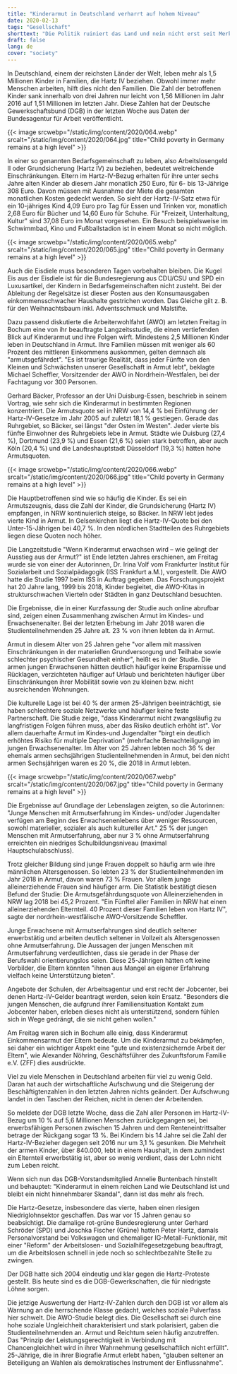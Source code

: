 ```yaml
---
title: "Kinderarmut in Deutschland verharrt auf hohem Niveau"
date: 2020-02-13
tags: "Gesellschaft"
shorttext: "Die Politik ruiniert das Land und nein nicht erst seit Merkel. Diesen Job startete Kohl, Schröder weitete es aus und Merkel sitzt es aus!"
draft: false
lang: de
cover: "society"
---
```


In Deutschland, einem der reichsten Länder der Welt, leben mehr als 1,5 Millionen Kinder in Familien, die Hartz IV beziehen. Obwohl immer mehr Menschen arbeiten, hilft dies nicht den Familien. Die Zahl der betroffenen Kinder sank innerhalb von drei Jahren nur leicht von 1,56 Millionen im Jahr 2016 auf 1,51 Millionen im letzten Jahr. Diese Zahlen hat der Deutsche Gewerkschaftsbund (DGB) in der letzten Woche aus Daten der Bundesagentur für Arbeit veröffentlicht.

{{< image srcwebp="/static/img/content/2020/064.webp" srcalt="/static/img/content/2020/064.jpg" title="Child poverty in Germany remains at a high level" >}}

In einer so genannten Bedarfsgemeinschaft zu leben, also Arbeitslosengeld II oder Grundsicherung (Hartz IV) zu beziehen, bedeutet weitreichende Einschränkungen. Eltern im Hartz-IV-Bezug erhalten für ihre unter sechs Jahre alten Kinder ab diesem Jahr monatlich 250 Euro, für 6- bis 13-Jährige 308 Euro. Davon müssen mit Ausnahme der Miete die gesamten monatlichen Kosten gedeckt werden. So sieht der Hartz-IV-Satz etwa für ein 10-jähriges Kind 4,09 Euro pro Tag für Essen und Trinken vor, monatlich 2,68 Euro für Bücher und 14,60 Euro für Schuhe. Für "Freizeit, Unterhaltung, Kultur" sind 37,08 Euro im Monat vorgesehen. Ein Besuch beispielsweise im Schwimmbad, Kino und Fußballstadion ist in einem Monat so nicht möglich.

{{< image srcwebp="/static/img/content/2020/065.webp" srcalt="/static/img/content/2020/065.jpg" title="Child poverty in Germany remains at a high level" >}}

Auch die Eisdiele muss besonderen Tagen vorbehalten bleiben. Die Kugel Eis aus der Eisdiele ist für die Bundesregierung aus CDU/CSU und SPD ein Luxusartikel, der Kindern in Bedarfsgemeinschaften nicht zusteht. Bei der Ableitung der Regelsätze ist dieser Posten aus den Konsumausgaben einkommensschwacher Haushalte gestrichen worden. Das Gleiche gilt z. B. für den Weihnachtsbaum inkl. Adventsschmuck und Malstifte.

Dazu passend diskutierte die Arbeiterwohlfahrt (AWO) am letzten Freitag in Bochum eine von ihr beauftragte Langzeitsstudie, die einen vertiefenden Blick auf Kinderarmut und ihre Folgen wirft. Mindestens 2,5 Millionen Kinder leben in Deutschland in Armut. Ihre Familien müssen mit weniger als 60 Prozent des mittleren Einkommens auskommen, gelten demnach als "armutsgefährdet". "Es ist traurige Realität, dass jeder Fünfte von den Kleinen und Schwächsten unserer Gesellschaft in Armut lebt", beklagte Michael Scheffler, Vorsitzender der AWO in Nordrhein-Westfalen, bei der Fachtagung vor 300 Personen.

Gerhard Bäcker, Professor an der Uni Duisburg-Essen, beschrieb in seinem Vortrag, wie sehr sich die Kinderarmut in bestimmten Regionen konzentriert. Die Armutsquote sei in NRW von 14,4 % bei Einführung der Hartz-IV-Gesetze im Jahr 2005 auf zuletzt 18,1 % gestiegen. Gerade das Ruhrgebiet, so Bäcker, sei längst "der Osten im Westen". Jeder vierte bis fünfte Einwohner des Ruhrgebiets lebe in Armut. Städte wie Duisburg (27,4 %), Dortmund (23,9 %) und Essen (21,6 %) seien stark betroffen, aber auch Köln (20,4 %) und die Landeshauptstadt Düsseldorf (19,3 %) hätten hohe Armutsquoten.

{{< image srcwebp="/static/img/content/2020/066.webp" srcalt="/static/img/content/2020/066.jpg" title="Child poverty in Germany remains at a high level" >}}

Die Hauptbetroffenen sind wie so häufig die Kinder. Es sei ein Armutszeugnis, dass die Zahl der Kinder, die Grundsicherung (Hartz IV) empfangen, in NRW kontinuierlich steige, so Bäcker. In NRW lebt jedes vierte Kind in Armut. In Gelsenkirchen liegt die Hartz-IV-Quote bei den Unter-15-Jährigen bei 40,7 %. In den nördlichen Stadtteilen des Ruhrgebiets liegen diese Quoten noch höher.

Die Langzeitstudie "Wenn Kinderarmut erwachsen wird – wie gelingt der Ausstieg aus der Armut?" ist Ende letzten Jahres erschienen, am Freitag wurde sie von einer der Autorinnen, Dr. Irina Volf vom Frankfurter Institut für Sozialarbeit und Sozialpädagogik (ISS Frankfurt a.M.), vorgestellt. Die AWO hatte die Studie 1997 beim ISS in Auftrag gegeben. Das Forschungsprojekt hat 20 Jahre lang, 1999 bis 2018, Kinder begleitet, die AWO-Kitas in strukturschwachen Vierteln oder Städten in ganz Deutschland besuchten.

Die Ergebnisse, die in einer Kurzfassung der Studie auch online abrufbar sind, zeigen einen Zusammenhang zwischen Armut im Kindes- und Erwachsenenalter. Bei der letzten Erhebung im Jahr 2018 waren die Studienteilnehmenden 25 Jahre alt. 23 % von ihnen lebten da in Armut.

Armut in diesem Alter von 25 Jahren gehe "vor allem mit massiven Einschränkungen in der materiellen Grundversorgung und Teilhabe sowie schlechter psychischer Gesundheit einher", heißt es in der Studie. Die armen jungen Erwachsenen hätten deutlich häufiger keine Ersparnisse und Rücklagen, verzichteten häufiger auf Urlaub und berichteten häufiger über Einschränkungen ihrer Mobilität sowie von zu kleinen bzw. nicht ausreichenden Wohnungen.

Die kulturelle Lage ist bei 40 % der armen 25-Jährigen beeinträchtigt, sie haben schlechtere soziale Netzwerke und häufiger keine feste Partnerschaft. Die Studie zeige, "dass Kinderarmut nicht zwangsläufig zu langfristigen Folgen führen muss, aber das Risiko deutlich erhöht ist". Vor allem dauerhafte Armut im Kindes-und Jugendalter "birgt ein deutlich erhöhtes Risiko für multiple Deprivation" (mehrfache Benachteiligung) im jungen Erwachsenenalter. Im Alter von 25 Jahren lebten noch 36 % der ehemals armen sechsjährigen Studienteilnehmenden in Armut, bei den nicht armen Sechsjährigen waren es 20 %, die 2018 in Armut lebten.

{{< image srcwebp="/static/img/content/2020/067.webp" srcalt="/static/img/content/2020/067.jpg" title="Child poverty in Germany remains at a high level" >}}

Die Ergebnisse auf Grundlage der Lebenslagen zeigten, so die Autorinnen: "Junge Menschen mit Armutserfahrung im Kindes- und/oder Jugendalter verfügen am Beginn des Erwachsenenlebens über weniger Ressourcen, sowohl materieller, sozialer als auch kultureller Art." 25 % der jungen Menschen mit Armutserfahrung, aber nur 3 % ohne Armutserfahrung erreichten ein niedriges Schulbildungsniveau (maximal Hauptschulabschluss).

Trotz gleicher Bildung sind junge Frauen doppelt so häufig arm wie ihre männlichen Altersgenossen. So lebten 23 % der Studienteilnehmenden im Jahr 2018 in Armut, davon waren 73 % Frauen. Vor allem junge alleinerziehende Frauen sind häufiger arm. Die Statistik bestätigt diesen Befund der Studie: Die Armutsgefährdungsquote von Alleinerziehenden in NRW lag 2018 bei 45,2 Prozent. "Ein Fünftel aller Familien in NRW hat einen alleinerziehenden Elternteil. 40 Prozent dieser Familien leben von Hartz IV", sagte der nordrhein-westfälische AWO-Vorsitzende Scheffler.

Junge Erwachsene mit Armutserfahrungen sind deutlich seltener erwerbstätig und arbeiten deutlich seltener in Vollzeit als Altersgenossen ohne Armutserfahrung. Die Aussagen der jungen Menschen mit Armutserfahrung verdeutlichten, dass sie gerade in der Phase der Berufswahl orientierungslos seien. Diese 25-Jährigen hätten oft keine Vorbilder, die Eltern könnten "ihnen aus Mangel an eigener Erfahrung vielfach keine Unterstützung bieten".

Angebote der Schulen, der Arbeitsagentur und erst recht der Jobcenter, bei denen Hartz-IV-Gelder beantragt werden, seien kein Ersatz. "Besonders die jungen Menschen, die aufgrund ihrer Familiensituation Kontakt zum Jobcenter haben, erleben dieses nicht als unterstützend, sondern fühlen sich in Wege gedrängt, die sie nicht gehen wollen."

Am Freitag waren sich in Bochum alle einig, dass Kinderarmut Einkommensarmut der Eltern bedeute. Um die Kinderarmut zu bekämpfen, sei daher ein wichtiger Aspekt eine "gute und existenzsichernde Arbeit der Eltern", wie Alexander Nöhring, Geschäftsführer des Zukunftsforum Familie e.V. (ZFF) dies ausdrückte.

Viel zu viele Menschen in Deutschland arbeiten für viel zu wenig Geld. Daran hat auch der wirtschaftliche Aufschwung und die Steigerung der Beschäftigtenzahlen in den letzten Jahren nichts geändert. Der Aufschwung landet in den Taschen der Reichen, nicht in denen der Arbeitenden.

So meldete der DGB letzte Woche, dass die Zahl aller Personen im Hartz-IV-Bezug um 10 % auf 5,6 Millionen Menschen zurückgegangen sei, bei erwerbsfähigen Personen zwischen 15 Jahren und dem Renteneintrittsalter betrage der Rückgang sogar 13 %. Bei Kindern bis 14 Jahre sei die Zahl der Hartz-IV-Bezieher dagegen seit 2016 nur um 3,1 % gesunken. Die Mehrheit der armen Kinder, über 840.000, lebt in einem Haushalt, in dem zumindest ein Elternteil erwerbstätig ist, aber so wenig verdient, dass der Lohn nicht zum Leben reicht.

Wenn sich nun das DGB-Vorstandsmitglied Annelie Buntenbach hinstellt und behauptet: "Kinderarmut in einem reichen Land wie Deutschland ist und bleibt ein nicht hinnehmbarer Skandal", dann ist das mehr als frech.

Die Hartz-Gesetze, insbesondere das vierte, haben einen riesigen Niedriglohnsektor geschaffen. Das war vor 15 Jahren genau so beabsichtigt. Die damalige rot-grüne Bundesregierung unter Gerhard Schröder (SPD) und Joschka Fischer (Grüne) hatten Peter Hartz, damals Personalvorstand bei Volkswagen und ehemaliger IG-Metall-Funktionär, mit einer "Reform" der Arbeitslosen- und Sozialhilfegesetzgebung beauftragt, um die Arbeitslosen schnell in jede noch so schlechtbezahlte Stelle zu zwingen.

Der DGB hatte sich 2004 eindeutig und klar gegen die Hartz-Proteste gestellt. Bis heute sind es die DGB-Gewerkschaften, die für niedrigste Löhne sorgen.

Die jetzige Auswertung der Hartz-IV-Zahlen durch den DGB ist vor allem als Warnung an die herrschende Klasse gedacht, welches soziale Pulverfass hier schwelt. Die AWO-Studie belegt dies. Die Gesellschaft sei durch eine hohe soziale Ungleichheit charakterisiert und stark polarisiert, gaben die Studienteilnehmenden an. Armut und Reichtum seien häufig anzutreffen. Das "Prinzip der Leistungsgerechtigkeit in Verbindung mit Chancengleichheit wird in ihrer Wahrnehmung gesellschaftlich nicht erfüllt". 25-Jährige, die in ihrer Biografie Armut erlebt haben, "glauben seltener an Beteiligung an Wahlen als demokratisches Instrument der Einflussnahme".
